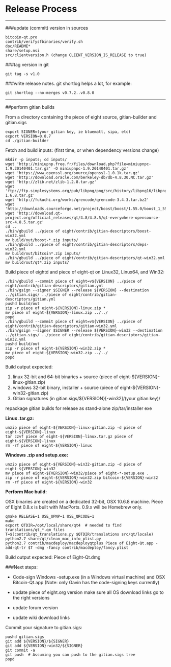 Release Process
====================

* * *

###update (commit) version in sources


	bitcoin-qt.pro
	contrib/verifysfbinaries/verify.sh
	doc/README*
	share/setup.nsi
	src/clientversion.h (change CLIENT_VERSION_IS_RELEASE to true)

###tag version in git

	git tag -s v1.0

###write release notes. git shortlog helps a lot, for example:

	git shortlog --no-merges v0.7.2..v0.8.0

* * *

##perform gitian builds

 From a directory containing the piece of eight source, gitian-builder and gitian.sigs
  
	export SIGNER=(your gitian key, ie bluematt, sipa, etc)
	export VERSION=0.8.7
	cd ./gitian-builder

 Fetch and build inputs: (first time, or when dependency versions change)

	mkdir -p inputs; cd inputs/
	wget 'http://miniupnp.free.fr/files/download.php?file=miniupnpc-1.9.20140401.tar.gz' -O miniupnpc-1.9.20140401.tar.gz'
	wget 'https://www.openssl.org/source/openssl-1.0.1k.tar.gz'
	wget 'http://download.oracle.com/berkeley-db/db-4.8.30.NC.tar.gz'
	wget 'http://zlib.net/zlib-1.2.8.tar.gz'
	wget 'ftp://ftp.simplesystems.org/pub/libpng/png/src/history/libpng16/libpng-1.6.8.tar.gz'
	wget 'http://fukuchi.org/works/qrencode/qrencode-3.4.3.tar.bz2'
	wget 'http://downloads.sourceforge.net/project/boost/boost/1.55.0/boost_1_55_0.tar.bz2'
	wget 'http://download.qt-project.org/official_releases/qt/4.8/4.8.5/qt-everywhere-opensource-src-4.8.5.tar.gz'
	cd ..
	./bin/gbuild ../piece of eight/contrib/gitian-descriptors/boost-win32.yml
	mv build/out/boost-*.zip inputs/
	./bin/gbuild ../piece of eight/contrib/gitian-descriptors/deps-win32.yml
	mv build/out/bitcoin*.zip inputs/
	./bin/gbuild ../piece of eight/contrib/gitian-descriptors/qt-win32.yml
	mv build/out/qt*.zip inputs/

 Build piece of eightd and piece of eight-qt on Linux32, Linux64, and Win32:
  
	./bin/gbuild --commit piece of eight=v${VERSION} ../piece of eight/contrib/gitian-descriptors/gitian.yml
	./bin/gsign --signer $SIGNER --release ${VERSION} --destination ../gitian.sigs/ ../piece of eight/contrib/gitian-descriptors/gitian.yml
	pushd build/out
	zip -r piece of eight-${VERSION}-linux.zip *
	mv piece of eight-${VERSION}-linux.zip ../../
	popd
	./bin/gbuild --commit piece of eight=v${VERSION} ../piece of eight/contrib/gitian-descriptors/gitian-win32.yml
	./bin/gsign --signer $SIGNER --release ${VERSION}-win32 --destination ../gitian.sigs/ ../piece of eight/contrib/gitian-descriptors/gitian-win32.yml
	pushd build/out
	zip -r piece of eight-${VERSION}-win32.zip *
	mv piece of eight-${VERSION}-win32.zip ../../
	popd

  Build output expected:

  1. linux 32-bit and 64-bit binaries + source (piece of eight-${VERSION}-linux-gitian.zip)
  2. windows 32-bit binary, installer + source (piece of eight-${VERSION}-win32-gitian.zip)
  3. Gitian signatures (in gitian.sigs/${VERSION}[-win32]/(your gitian key)/

repackage gitian builds for release as stand-alone zip/tar/installer exe

**Linux .tar.gz:**

	unzip piece of eight-${VERSION}-linux-gitian.zip -d piece of eight-${VERSION}-linux
	tar czvf piece of eight-${VERSION}-linux.tar.gz piece of eight-${VERSION}-linux
	rm -rf piece of eight-${VERSION}-linux

**Windows .zip and setup.exe:**

	unzip piece of eight-${VERSION}-win32-gitian.zip -d piece of eight-${VERSION}-win32
	mv piece of eight-${VERSION}-win32/piece of eight-*-setup.exe .
	zip -r piece of eight-${VERSION}-win32.zip bitcoin-${VERSION}-win32
	rm -rf piece of eight-${VERSION}-win32

**Perform Mac build:**

  OSX binaries are created on a dedicated 32-bit, OSX 10.6.8 machine.
  Piece of Eight 0.8.x is built with MacPorts.  0.9.x will be Homebrew only.

	qmake RELEASE=1 USE_UPNP=1 USE_QRCODE=1
	make
	export QTDIR=/opt/local/share/qt4  # needed to find translations/qt_*.qm files
	T=$(contrib/qt_translations.py $QTDIR/translations src/qt/locale)
	python2.7 share/qt/clean_mac_info_plist.py
	python2.7 contrib/macdeploy/macdeployqtplus Piece of Eight-Qt.app -add-qt-tr $T -dmg -fancy contrib/macdeploy/fancy.plist

 Build output expected: Piece of Eight-Qt.dmg

###Next steps:

* Code-sign Windows -setup.exe (in a Windows virtual machine) and
  OSX Bitcoin-Qt.app (Note: only Gavin has the code-signing keys currently)

* update piece of eight.org version
  make sure all OS download links go to the right versions

* update forum version

* update wiki download links

Commit your signature to gitian.sigs:

	pushd gitian.sigs
	git add ${VERSION}/${SIGNER}
	git add ${VERSION}-win32/${SIGNER}
	git commit -a
	git push  # Assuming you can push to the gitian.sigs tree
	popd


